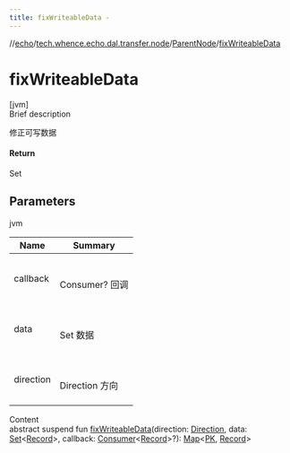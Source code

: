 ```yaml
---
title: fixWriteableData -
---
```

//[echo](../../index.md)/[tech.whence.echo.dal.transfer.node](../index.md)/[ParentNode](index.md)/[fixWriteableData](fix-writeable-data.md)



# fixWriteableData  
[jvm]  
Brief description  


修正可写数据



#### Return  


Set<DEntity>



## Parameters  
  
jvm  
  
|  Name|  Summary| 
|---|---|
| callback| <br><br>Consumer<Record>? 回调<br><br>
| data| <br><br>Set<DEntity> 数据<br><br>
| direction| <br><br>Direction 方向<br><br>
  
  
Content  
abstract suspend fun [fixWriteableData](fix-writeable-data.md)(direction: [Direction](../-direction/index.md), data: [Set](https://kotlinlang.org/api/latest/jvm/stdlib/kotlin.collections/-set/index.html)<[Record](../../tech.whence.echo.dal.entity/-record/index.md)>, callback: [Consumer](../../tech.whence.echo.function/-consumer/index.md)<[Record](../../tech.whence.echo.dal.entity/-record/index.md)>?): [Map](https://kotlinlang.org/api/latest/jvm/stdlib/kotlin.collections/-map/index.html)<[PK](index.md), [Record](../../tech.whence.echo.dal.entity/-record/index.md)>  



